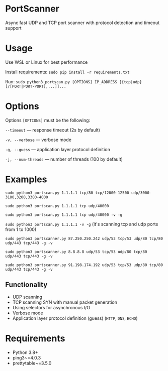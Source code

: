 # PortScanner
Async fast UDP and TCP port scanner with protocol detection and timeout support

# Usage
Use WSL or Linux for best performance

Install requirements:
`sudo pip install -r requirements.txt`

Run:
`sudo python3 portscan.py [OPTIONS] IP_ADDRESS [{tcp|udp}[/[PORT|PORT-PORT],...]]...`

# Options
Options `[OPTIONS]` must be the following:

`--timeout` — response timeout (2s by default)

`-v, --verbose` — verbose mode

`-g, --guess` — application layer protocol definition

`-j, --num-threads` — number of threads (100 by default)

# Examples
`sudo python3 portscan.py 1.1.1.1 tcp/80 tcp/12000-12500 udp/3000-3100,3200,3300-4000`

`sudo python3 portscan.py 1.1.1.1 tcp udp/40000`

`sudo python3 portscan.py 1.1.1.1 tcp udp/40000 -v -g`

`sudo python3 portscan.py 1.1.1.1 -v -g`  (it's scanning tcp and udp ports from 1 to 1000)

`sudo python3 portscanner.py 87.250.250.242 udp/53 tcp/53 udp/80 tcp/80 udp/443 tcp/443 -g -v`

`sudo python3 portscanner.py 8.8.8.8 udp/53 tcp/53 udp/80 tcp/80 udp/443 tcp/443 -g -v`

`sudo python3 portscanner.py 91.198.174.192 udp/53 tcp/53 udp/80 tcp/80 udp/443 tcp/443 -g -v`


## Functionality
- UDP scanning
- TCP scanning SYN with manual packet generation
- Using selectors for asynchronous I/O
- Verbose mode
- Application layer protocol definition (guess) (`HTTP`, `DNS`, `ECHO`)

# Requirements
- Python 3.8+
- ping3~=4.0.3
- prettytable~=3.5.0

